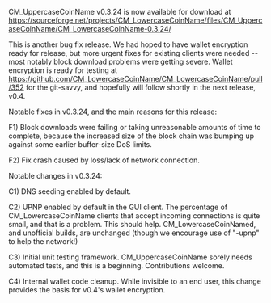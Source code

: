 CM_UppercaseCoinName v0.3.24 is now available for download at
https://sourceforge.net/projects/CM_LowercaseCoinName/files/CM_UppercaseCoinName/CM_LowercaseCoinName-0.3.24/

This is another bug fix release.  We had hoped to have wallet encryption ready for release, but more urgent fixes for existing clients were needed -- most notably block download problems were getting severe.  Wallet encryption is ready for testing at https://github.com/CM_LowercaseCoinName/CM_LowercaseCoinName/pull/352 for the git-savvy, and hopefully will follow shortly in the next release, v0.4.

Notable fixes in v0.3.24, and the main reasons for this release:

F1) Block downloads were failing or taking unreasonable amounts of time to complete, because the increased size of the block chain was bumping up against some earlier buffer-size DoS limits.

F2) Fix crash caused by loss/lack of network connection.

Notable changes in v0.3.24:

C1) DNS seeding enabled by default.

C2) UPNP enabled by default in the GUI client.  The percentage of CM_LowercaseCoinName clients that accept incoming connections is quite small, and that is a problem.  This should help.  CM_LowercaseCoinNamed, and unofficial builds, are unchanged (though we encourage use of "-upnp" to help the network!)

C3) Initial unit testing framework.  CM_UppercaseCoinName sorely needs automated tests, and this is a beginning.  Contributions welcome.

C4) Internal wallet code cleanup.  While invisible to an end user, this change provides the basis for v0.4's wallet encryption.
